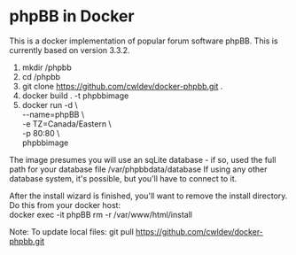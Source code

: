 # phpBB in Docker
This is a docker implementation of popular forum software phpBB. This is currently based on version 3.3.2.

1. mkdir /phpbb
2. cd /phpbb
3. git clone https://github.com/cwldev/docker-phpbb.git .
4. docker build . -t phpbbimage
5. docker run -d \\<br/> 
  --name=phpBB \\<br/> 
  -e TZ=Canada/Eastern \\<br/> 
  -p 80:80 \\<br/>
  phpbbimage
  
The image presumes you will use an sqLite database - if so, used the full path for your database file /var/phpbbdata/database
If using any other database system, it's possible, but you'll have to connect to it.

After the install wizard is finished, you'll want to remove the install directory. Do this from your docker host:<br/>
docker exec -it phpBB rm -r /var/www/html/install

Note: To update local files:
git pull https://github.com/cwldev/docker-phpbb.git
